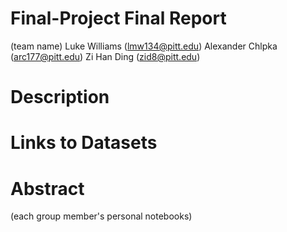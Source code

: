 # Final-Project Final Report

(team name)
Luke Williams (lmw134@pitt.edu)
Alexander Chlpka (arc177@pitt.edu)
Zi Han Ding (zid8@pitt.edu)

# Description

# Links to Datasets

# Abstract

(each group member's personal notebooks)
